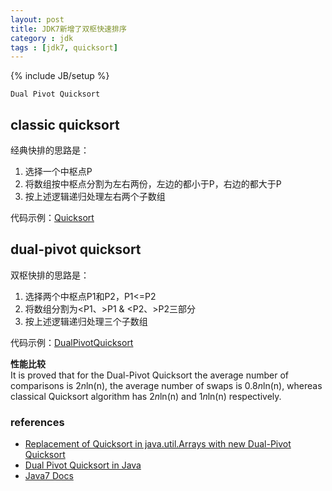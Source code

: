 ```yaml
---
layout: post
title: JDK7新增了双枢快速排序
category : jdk
tags : [jdk7, quicksort]
---
```

{% include JB/setup %}

`Dual Pivot Quicksort`

## classic quicksort
经典快排的思路是：

1. 选择一个中枢点P
2. 将数组按中枢点分割为左右两份，左边的都小于P，右边的都大于P
3. 按上述逻辑递归处理左右两个子数组

代码示例：[Quicksort](https://github.com/gengmzh/alg/blob/master/src/main/java/com/github/gengmzh/alg/sort/QuickSort.java)

## dual-pivot quicksort
双枢快排的思路是：

1. 选择两个中枢点P1和P2，P1<=P2
2. 将数组分割为&lt;P1、&gt;P1 &amp; &lt;P2、&gt;P2三部分
3. 按上述逻辑递归处理三个子数组

代码示例：[DualPivotQuicksort](https://github.com/gengmzh/alg/blob/master/src/main/java/com/github/gengmzh/alg/sort/DualPivotQuicksort.java)

**性能比较**  
It is proved that for the Dual-Pivot Quicksort the average number of comparisons is 2*n*ln(n), the average number of swaps is 0.8*n*ln(n), 
whereas classical Quicksort algorithm has 2*n*ln(n) and 1*n*ln(n) respectively.


### references
+ [Replacement of Quicksort in java.util.Arrays with new Dual-Pivot Quicksort](http://permalink.gmane.org/gmane.comp.java.openjdk.core-libs.devel/2628)
+ [Dual Pivot Quicksort in Java](http://anshu-manymoods.blogspot.com/2009/10/dual-pivot-quicksort-in-java.html)
+ [Java7 Docs](http://docs.oracle.com/javase/7/docs/)
